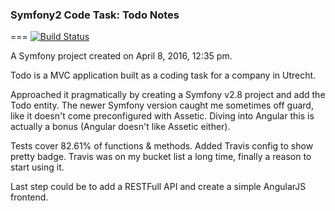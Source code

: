 ### Symfony2 Code Task: Todo Notes
===
[![Build Status](https://travis-ci.org/josja/CT-ReaktJS.svg?branch=master)](https://travis-ci.org/josja/notes)

A Symfony project created on April 8, 2016, 12:35 pm.

Todo is a MVC application built as a coding task for a company in Utrecht.

Approached it pragmatically by creating a Symfony v2.8 project and add the Todo entity. The newer Symfony version
caught me sometimes off guard, like it doesn't come preconfigured with Assetic. Diving into Angular this
is actually a bonus (Angular doesn't like Assetic either).

Tests cover 82.61% of functions & methods. Added Travis config to show pretty badge. Travis was on my bucket list
a long time, finally a reason to start using it.

Last step could be to add a RESTFull API and create a simple AngularJS frontend.

